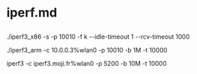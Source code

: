 # iperf.md

## 

./iperf3_x86 -s -p 10010 -f k --idle-timeout 1 --rcv-timeout 1000

./iperf3_arm -c 10.0.0.3%wlan0 -p 10010 -b 1M -t 10000

iperf3 -c iperf3.moji.fr%wlan0 -p 5200 -b 10M -t 10000